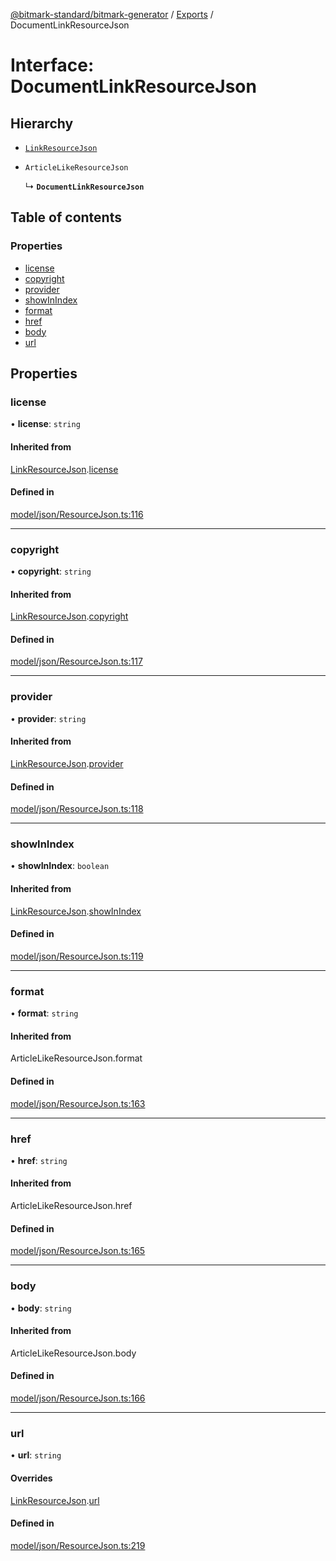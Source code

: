 [@bitmark-standard/bitmark-generator](../API.md) / [Exports](../modules.md) / DocumentLinkResourceJson

# Interface: DocumentLinkResourceJson

## Hierarchy

- [`LinkResourceJson`](LinkResourceJson.md)

- `ArticleLikeResourceJson`

  ↳ **`DocumentLinkResourceJson`**

## Table of contents

### Properties

- [license](DocumentLinkResourceJson.md#license)
- [copyright](DocumentLinkResourceJson.md#copyright)
- [provider](DocumentLinkResourceJson.md#provider)
- [showInIndex](DocumentLinkResourceJson.md#showInIndex)
- [format](DocumentLinkResourceJson.md#format)
- [href](DocumentLinkResourceJson.md#href)
- [body](DocumentLinkResourceJson.md#body)
- [url](DocumentLinkResourceJson.md#url)

## Properties

### license

• **license**: `string`

#### Inherited from

[LinkResourceJson](LinkResourceJson.md).[license](LinkResourceJson.md#license)

#### Defined in

[model/json/ResourceJson.ts:116](https://github.com/getMoreBrain/bitmark-generator/blob/de39d9c/src/model/json/ResourceJson.ts#L116)

___

### copyright

• **copyright**: `string`

#### Inherited from

[LinkResourceJson](LinkResourceJson.md).[copyright](LinkResourceJson.md#copyright)

#### Defined in

[model/json/ResourceJson.ts:117](https://github.com/getMoreBrain/bitmark-generator/blob/de39d9c/src/model/json/ResourceJson.ts#L117)

___

### provider

• **provider**: `string`

#### Inherited from

[LinkResourceJson](LinkResourceJson.md).[provider](LinkResourceJson.md#provider)

#### Defined in

[model/json/ResourceJson.ts:118](https://github.com/getMoreBrain/bitmark-generator/blob/de39d9c/src/model/json/ResourceJson.ts#L118)

___

### showInIndex

• **showInIndex**: `boolean`

#### Inherited from

[LinkResourceJson](LinkResourceJson.md).[showInIndex](LinkResourceJson.md#showInIndex)

#### Defined in

[model/json/ResourceJson.ts:119](https://github.com/getMoreBrain/bitmark-generator/blob/de39d9c/src/model/json/ResourceJson.ts#L119)

___

### format

• **format**: `string`

#### Inherited from

ArticleLikeResourceJson.format

#### Defined in

[model/json/ResourceJson.ts:163](https://github.com/getMoreBrain/bitmark-generator/blob/de39d9c/src/model/json/ResourceJson.ts#L163)

___

### href

• **href**: `string`

#### Inherited from

ArticleLikeResourceJson.href

#### Defined in

[model/json/ResourceJson.ts:165](https://github.com/getMoreBrain/bitmark-generator/blob/de39d9c/src/model/json/ResourceJson.ts#L165)

___

### body

• **body**: `string`

#### Inherited from

ArticleLikeResourceJson.body

#### Defined in

[model/json/ResourceJson.ts:166](https://github.com/getMoreBrain/bitmark-generator/blob/de39d9c/src/model/json/ResourceJson.ts#L166)

___

### url

• **url**: `string`

#### Overrides

[LinkResourceJson](LinkResourceJson.md).[url](LinkResourceJson.md#url)

#### Defined in

[model/json/ResourceJson.ts:219](https://github.com/getMoreBrain/bitmark-generator/blob/de39d9c/src/model/json/ResourceJson.ts#L219)

